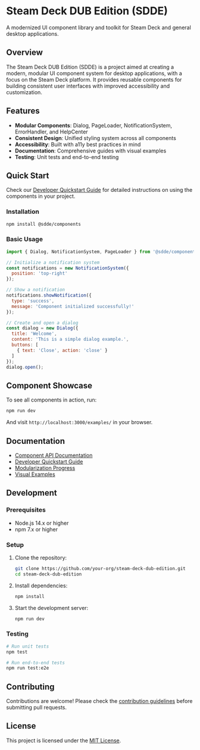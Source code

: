 # Steam Deck DUB Edition (SDDE)

A modernized UI component library and toolkit for Steam Deck and general desktop applications.

## Overview

The Steam Deck DUB Edition (SDDE) is a project aimed at creating a modern, modular UI component system for desktop applications, with a focus on the Steam Deck platform. It provides reusable components for building consistent user interfaces with improved accessibility and customization.

## Features

- **Modular Components**: Dialog, PageLoader, NotificationSystem, ErrorHandler, and HelpCenter
- **Consistent Design**: Unified styling system across all components
- **Accessibility**: Built with a11y best practices in mind
- **Documentation**: Comprehensive guides with visual examples
- **Testing**: Unit tests and end-to-end testing

## Quick Start

Check our [Developer Quickstart Guide](docs/developer-quickstart.md) for detailed instructions on using the components in your project.

### Installation

```bash
npm install @sdde/components
```

### Basic Usage

```javascript
import { Dialog, NotificationSystem, PageLoader } from '@sdde/components';

// Initialize a notification system
const notifications = new NotificationSystem({
  position: 'top-right'
});

// Show a notification
notifications.showNotification({
  type: 'success',
  message: 'Component initialized successfully!'
});

// Create and open a dialog
const dialog = new Dialog({
  title: 'Welcome',
  content: 'This is a simple dialog example.',
  buttons: [
    { text: 'Close', action: 'close' }
  ]
});
dialog.open();
```

## Component Showcase

To see all components in action, run:

```bash
npm run dev
```

And visit `http://localhost:3000/examples/` in your browser.

## Documentation

- [Component API Documentation](docs/components.md)
- [Developer Quickstart Guide](docs/developer-quickstart.md)
- [Modularization Progress](docs/modularization-progress.md)
- [Visual Examples](docs/component-visuals.md)

## Development

### Prerequisites

- Node.js 14.x or higher
- npm 7.x or higher

### Setup

1. Clone the repository:
   ```bash
   git clone https://github.com/your-org/steam-deck-dub-edition.git
   cd steam-deck-dub-edition
   ```

2. Install dependencies:
   ```bash
   npm install
   ```

3. Start the development server:
   ```bash
   npm run dev
   ```

### Testing

```bash
# Run unit tests
npm test

# Run end-to-end tests
npm run test:e2e
```

## Contributing

Contributions are welcome! Please check the [contribution guidelines](CONTRIBUTING.md) before submitting pull requests.

## License

This project is licensed under the [MIT License](LICENSE). 
